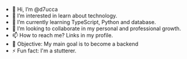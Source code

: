 - 👋 Hi, I’m @d7ucca
- 👀 I’m interested in learn about technology.
- 🌱 I’m currently learning TypeScript, Python and database.
- 💞️ I’m looking to collaborate in my personal and professional growth.
- 📫 How to reach me? Links in my profile.
- 🥇 Objective: My main goal is to become a backend
- ⚡ Fun fact: I'm a stutterer. 

<!---
d7ucca/d7ucca is a ✨ special ✨ repository because its `README.md` (this file) appears on your GitHub profile.
You can click the Preview link to take a look at your changes.
--->
